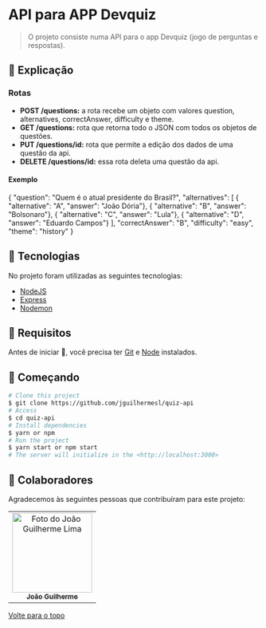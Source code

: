 # API para APP Devquiz

>  O projeto consiste numa API para o app Devquiz (jogo de perguntas e respostas).


## :page_facing_up: Explicação

### Rotas

<ul>
	<li><strong>POST /questions:</strong> a rota recebe um objeto com valores question, alternatives, correctAnswer, difficulty e theme. 
	</li>
	<li><strong>GET /questions:</strong> rota que retorna todo o JSON com todos os objetos de questões.</li>
	<li><strong>PUT /questions/id:</strong> rota que permite a edição dos dados de uma questão da api.</li>
	<li><strong>DELETE /questions/id:</strong> essa rota deleta uma questão da api.</li>
</ul>

#### Exemplo

{
	"question": "Quem é o atual presidente do Brasil?",
	"alternatives": [
		{ "alternative": "A", "answer": "João Dória"},
		{ "alternative": "B", "answer": "Bolsonaro"},
		{ "alternative": "C", "answer": "Lula"},
		{ "alternative": "D", "answer": "Eduardo Campos"}
	],
	"correctAnswer": "B",
	"difficulty": "easy",
	"theme": "history"
}

## :rocket: Tecnologias ##

No projeto foram utilizadas as seguintes tecnologias:

- [NodeJS](https://nodejs.org/)
- [Express](https://expressjs.com/pt-br/)
- [Nodemon](https://www.npmjs.com/package/nodemon)

## :closed_book: Requisitos ##

Antes de iniciar :checkered_flag:, você precisa ter [Git](https://git-scm.com) e [Node](https://nodejs.org/en/) instalados.

## :checkered_flag: Começando ##

```bash
# Clone this project
$ git clone https://github.com/jguilhermesl/quiz-api
# Access
$ cd quiz-api
# Install dependencies
$ yarn or npm 
# Run the project
$ yarn start or npm start 
# The server will initialize in the <http://localhost:3000>
```
## 🤝 Colaboradores

Agradecemos às seguintes pessoas que contribuíram para este projeto:

<table>
  <tr>
    <td align="center">
      <a href="#">
        <img src="https://media-exp1.licdn.com/dms/image/C4D03AQEEieIa-_h22g/profile-displayphoto-shrink_800_800/0/1651164045663?e=1658966400&v=beta&t=20osuQdvJ8V16r834e0NxcSHYMEE_1t-okD5LF-wATw" width="160px;" alt="Foto do João Guilherme Lima"/><br>
          <sub>
            <b>João Guilherme</b>
          </sub>
        </a>
      </td>
  </tr>
</table>

<a href="#top">Volte para o topo</a>


